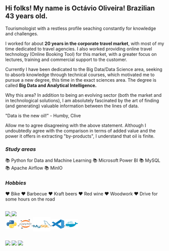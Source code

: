 ## Hi folks! My name is Octávio Oliveira! Brazilian 43 years old.

Tourismologist with a restless profile seaching constantly for knowledge and challenges.

I worked for about <b>20 years in the corporate travel market</b>, with most of my time dedicated to travel agencies. I also worked providing online travel technology (Online Booking Tool) for this market, with a greater focus on lectures, training and commercial support to the customer.

Currently I have been dedicated to the Big Data/Data Science area, seeking to absorb knowledge through technical courses, which motivated me to pursue a new degree, this time in the exact sciences area. The degree is called <b>Big Data and Analytical Intelligence.</b>

Why this area? In addition to being an evolving sector (both the market and in technological solutions), I am absolutely fascinated by the art of finding (and generating) valuable information between the lines of data.

"Data is the new oil!" - Humby, Clive

Allow me to agree disagreeing with the above statement. Although I undoubtedly agree with the comparison in terms of added value and the power it offers in extracting "by-products", I understand that oil is finite.

### <i> Study areas </i>

📚 Python for Data and Machine Learning
📚 Microsoft Power BI
📚 MySQL
📚 Apache Airflow
📚 MinIO

### <i> Hobbies </i>

❤️ Bike
❤️ Barbecue
❤️ Kraft beers
❤️ Red wine
❤️ Woodwork
❤️ Drive for some hours on the road

##


<div>
  <a href="https://github.com/OctavioBigData">
  <img height="180em" src="https://github-readme-stats.vercel.app/api?username=octaviobigdata&show_icons=true&theme=dark&include_all_commits=true&count_private=true"/>
  <img height="180em" src="https://github-readme-stats.vercel.app/api/top-langs/?username=octaviobigdata&layout=compact&langs_count=16&theme=dark"/>
</div>
  
<div>
  <img align="center" alt="Oct-Python" height="30" width="40" src="https://raw.githubusercontent.com/devicons/devicon/master/icons/python/python-original.svg">
  <img align="center" alt="Oct-Jupyter" height="30" width="40" src="https://raw.githubusercontent.com/devicons/devicon/master/icons/jupyter/jupyter-original-wordmark.svg">
  <img align="center" alt="Oct-MySQL" height="45" width="55" src="https://raw.githubusercontent.com/devicons/devicon/master/icons/mysql/mysql-original-wordmark.svg">
  <img align="center" alt="Oct-VSCode" height="30" width="40" src="https://raw.githubusercontent.com/devicons/devicon/master/icons/vscode/vscode-original.svg">
  <img align="center" alt="Oct-Docker" height="30" width="40" src="https://raw.githubusercontent.com/devicons/devicon/master/icons/docker/docker-plain.svg">
</div>
  
##
  
<div>
  <a href="https://www.linkedin.com/in/octavio-oliveira-56974178" target="_blank"><img src="https://img.shields.io/badge/-LinkedIn-%230077B5?style=for-the-badge&logo=linkedin&logocolor=white" target="_blank"></a>
  <a href="mailto:octavio.bigdata@outlook.com" target="_blank"> <img src="https://img.shields.io/badge/Microsoft_Outlook-0078D4?style=for-the-badge&logo=microsoft-outlook&logoColor=white" target="_blank"></a>
  <a href="https://instagram.com/oliveira_oct78" target="_blank"> <img src="https://img.shields.io/badge/Instagram-E4405F?style=for-the-badge&logo=instagram&logoColor=white" target="_blank"></a>
</div>

